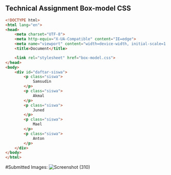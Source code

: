 ## Technical Assignment Box-model CSS
```html
<!DOCTYPE html>
<html lang="en">
<head>
    <meta charset="UTF-8">
    <meta http-equiv="X-UA-Compatible" content="IE=edge">
    <meta name="viewport" content="width=device-width, initial-scale=1.0">
    <title>Document</title>

    <link rel="stylesheet" href="box-model.css">
</head>
<body>
    <div id="daftar-siswa">
        <p class="siswa">
            Samsudin
        </p>
        <p class="siswa">
            Akmal
        </p>
        <p class="siswa">
            Juned
        </p>
        <p class="siswa">
            Mael
        </p>
        <p class="siswa">
            Anton
        </p>
    </div>
</body>
</html>
```

#Submitted Images:
![Screenshot (310)](https://user-images.githubusercontent.com/86011284/133558793-65557522-1b5c-494e-ae7f-7ff94cc156b2.png)

